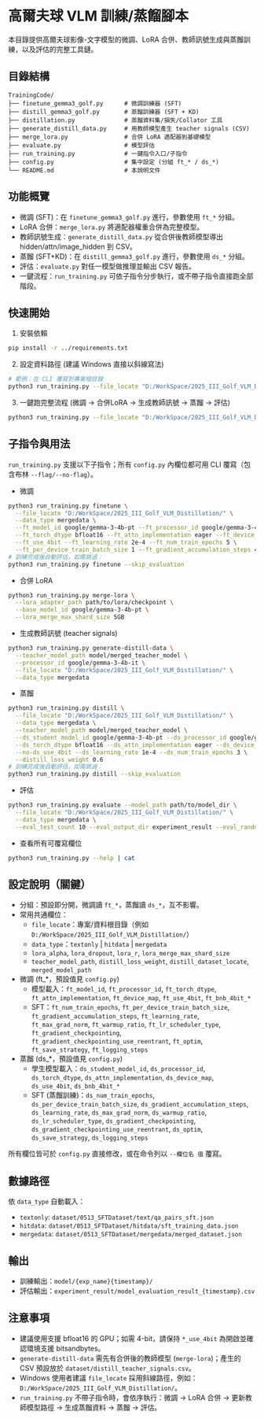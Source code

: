 # 高爾夫球 VLM 訓練/蒸餾腳本

本目錄提供高爾夫球影像-文字模型的微調、LoRA 合併、教師訊號生成與蒸餾訓練，以及評估的完整工具鏈。

## 目錄結構

```
TrainingCode/
├── finetune_gemma3_golf.py      # 微調訓練器 (SFT)
├── distill_gemma3_golf.py       # 蒸餾訓練器 (SFT + KD)
├── distillation.py              # 蒸餾資料集/損失/Collator 工具
├── generate_distill_data.py     # 用教師模型產生 teacher signals (CSV)
├── merge_lora.py                # 合併 LoRA 適配器到基礎模型
├── evaluate.py                  # 模型評估
├── run_training.py              # 一鍵指令入口/子指令
├── config.py                    # 集中設定 (分組 ft_* / ds_*)
└── README.md                    # 本說明文件
```

## 功能概覽
- 微調 (SFT)：在 `finetune_gemma3_golf.py` 進行，參數使用 `ft_*` 分組。
- LoRA 合併：`merge_lora.py` 將適配器權重合併為完整模型。
- 教師訊號生成：`generate_distill_data.py` 從合併後教師模型導出 hidden/attn/image_hidden 到 CSV。
- 蒸餾 (SFT+KD)：在 `distill_gemma3_golf.py` 進行，參數使用 `ds_*` 分組。
- 評估：`evaluate.py` 對任一模型做推理並輸出 CSV 報告。
- 一鍵流程：`run_training.py` 可依子指令分步執行，或不帶子指令直接跑全部階段。

## 快速開始

1) 安裝依賴
```bash
pip install -r ../requirements.txt
```

2) 設定資料路徑 (建議 Windows 直接以斜線寫法)
```bash
# 範例：在 CLI 覆寫到專案根目錄
python3 run_training.py --file_locate "D:/WorkSpace/2025_III_Golf_VLM_Distillation/" --data_type mergedata
```

3) 一鍵跑完整流程 (微調 → 合併LoRA → 生成教師訊號 → 蒸餾 → 評估)
```bash
python3 run_training.py --file_locate "D:/WorkSpace/2025_III_Golf_VLM_Distillation/" --data_type mergedata
```

## 子指令與用法

`run_training.py` 支援以下子指令；所有 `config.py` 內欄位都可用 CLI 覆寫（包含布林 `--flag/--no-flag`）。

- 微調
```bash
python3 run_training.py finetune \
  --file_locate "D:/WorkSpace/2025_III_Golf_VLM_Distillation/" \
  --data_type mergedata \
  --ft_model_id google/gemma-3-4b-pt --ft_processor_id google/gemma-3-4b-it \
  --ft_torch_dtype bfloat16 --ft_attn_implementation eager --ft_device_map auto \
  --ft_use_4bit --ft_learning_rate 2e-4 --ft_num_train_epochs 5 \
  --ft_per_device_train_batch_size 1 --ft_gradient_accumulation_steps 4
# 訓練完成後自動評估，如需跳過：
python3 run_training.py finetune --skip_evaluation
```

- 合併 LoRA
```bash
python3 run_training.py merge-lora \
  --lora_adapter_path path/to/lora/checkpoint \
  --base_model_id google/gemma-3-4b-pt \
  --lora_merge_max_shard_size 5GB
```

- 生成教師訊號 (teacher signals)
```bash
python3 run_training.py generate-distill-data \
  --teacher_model_path model/merged_teacher_model \
  --processor_id google/gemma-3-4b-it \
  --file_locate "D:/WorkSpace/2025_III_Golf_VLM_Distillation/" \
  --data_type mergedata
```

- 蒸餾
```bash
python3 run_training.py distill \
  --file_locate "D:/WorkSpace/2025_III_Golf_VLM_Distillation/" \
  --data_type mergedata \
  --teacher_model_path model/merged_teacher_model \
  --ds_student_model_id google/gemma-3-4b-pt --ds_processor_id google/gemma-3-4b-it \
  --ds_torch_dtype bfloat16 --ds_attn_implementation eager --ds_device_map auto \
  --no-ds_use_4bit --ds_learning_rate 1e-4 --ds_num_train_epochs 3 \
  --distill_loss_weight 0.6
# 訓練完成後自動評估，如需跳過：
python3 run_training.py distill --skip_evaluation
```

- 評估
```bash
python3 run_training.py evaluate --model_path path/to/model_dir \
  --file_locate "D:/WorkSpace/2025_III_Golf_VLM_Distillation/" \
  --data_type mergedata \
  --eval_test_count 10 --eval_output_dir experiment_result --eval_random_select
```

- 查看所有可覆寫欄位
```bash
python3 run_training.py --help | cat
```

## 設定說明（關鍵）

- 分組：預設即分開，微調讀 `ft_*`，蒸餾讀 `ds_*`，互不影響。
- 常用共通欄位：
  - `file_locate`：專案/資料根目錄（例如 `D:/WorkSpace/2025_III_Golf_VLM_Distillation/`）
  - `data_type`：`textonly` | `hitdata` | `mergedata`
  - `lora_alpha`, `lora_dropout`, `lora_r`, `lora_merge_max_shard_size`
  - `teacher_model_path`, `distill_loss_weight`, `distill_dataset_locate`, `merged_model_path`
- 微調 (ft_*，預設值見 `config.py`)
  - 模型載入：`ft_model_id`, `ft_processor_id`, `ft_torch_dtype`, `ft_attn_implementation`, `ft_device_map`, `ft_use_4bit`, `ft_bnb_4bit_*`
  - SFT：`ft_num_train_epochs`, `ft_per_device_train_batch_size`, `ft_gradient_accumulation_steps`, `ft_learning_rate`, `ft_max_grad_norm`, `ft_warmup_ratio`, `ft_lr_scheduler_type`, `ft_gradient_checkpointing`, `ft_gradient_checkpointing_use_reentrant`, `ft_optim`, `ft_save_strategy`, `ft_logging_steps`
- 蒸餾 (ds_*，預設值見 `config.py`)
  - 學生模型載入：`ds_student_model_id`, `ds_processor_id`, `ds_torch_dtype`, `ds_attn_implementation`, `ds_device_map`, `ds_use_4bit`, `ds_bnb_4bit_*`
  - SFT (蒸餾訓練)：`ds_num_train_epochs`, `ds_per_device_train_batch_size`, `ds_gradient_accumulation_steps`, `ds_learning_rate`, `ds_max_grad_norm`, `ds_warmup_ratio`, `ds_lr_scheduler_type`, `ds_gradient_checkpointing`, `ds_gradient_checkpointing_use_reentrant`, `ds_optim`, `ds_save_strategy`, `ds_logging_steps`

所有欄位皆可於 `config.py` 直接修改，或在命令列以 `--欄位名 值` 覆寫。

## 數據路徑
依 `data_type` 自動載入：
- `textonly`: `dataset/0513_SFTDataset/text/qa_pairs_sft.json`
- `hitdata`: `dataset/0513_SFTDataset/hitdata/sft_training_data.json`
- `mergedata`: `dataset/0513_SFTDataset/mergedata/merged_dataset.json`

## 輸出
- 訓練輸出：`model/{exp_name}{timestamp}/`
- 評估輸出：`experiment_result/model_evaluation_result_{timestamp}.csv`

## 注意事項
- 建議使用支援 bfloat16 的 GPU；如需 4-bit，請保持 `*_use_4bit` 為開啟並確認環境支援 bitsandbytes。
- `generate-distill-data` 需先有合併後的教師模型 (`merge-lora`)；產生的 CSV 預設放於 `dataset/distill_teacher_signals.csv`。
- Windows 使用者建議 `file_locate` 採用斜線路徑，例如：`D:/WorkSpace/2025_III_Golf_VLM_Distillation/`。
- `run_training.py` 不帶子指令時，會依序執行：微調 → LoRA 合併 → 更新教師模型路徑 → 生成蒸餾資料 → 蒸餾 → 評估。 